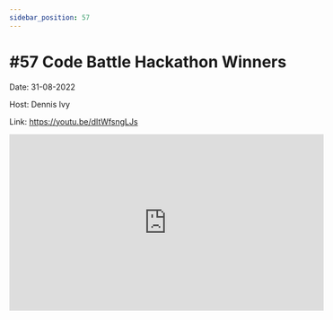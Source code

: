 ```yaml
---
sidebar_position: 57
---
```


# #57 Code Battle Hackathon Winners

Date: 31-08-2022

Host: Dennis Ivy

Link: https://youtu.be/dItWfsngLJs

<iframe width="560" height="315" src="https://www.youtube.com/embed/dItWfsngLJs" title="YouTube video player" frameborder="0" allow="accelerometer; autoplay; clipboard-write; encrypted-media; gyroscope; picture-in-picture; web-share" allowfullscreen></iframe>